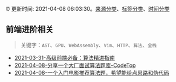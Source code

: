 :alarm_clock: 更新时间: 2021-04-08 06:03:30。[来源分类](../README.md)、[标签分类](../TAGS.md)、[时间分类](../TIMELINE.md)

## 前端进阶相关


> 关键字：`AST`、`GPU`、`WebAssembly`、`Vim`、`HTTP`、`算法`、`全栈`



- [2021-03-31-高级前端必备：算法精进指南](https://www.ershicimi.com/p/a9e4c70f117e889cb3c1d672386b6b60) 
- [2021-04-08-分享一个大厂面试算法题库-CodeTop](https://www.v2ex.com/t/769028) 
- [2021-04-08-一个入门电影推荐算法题，希望能给点思路和伪代码](https://www.v2ex.com/t/768995) 